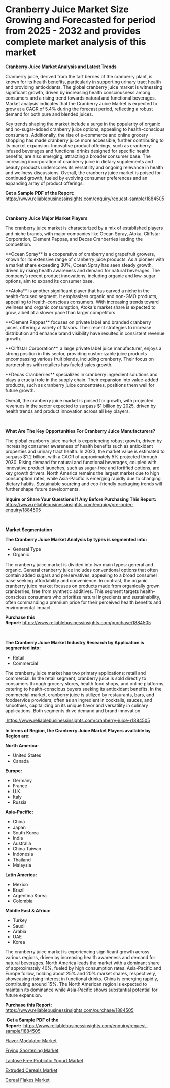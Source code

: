 <p><h1>Cranberry Juice Market Size Growing and Forecasted for period from 2025 - 2032 and provides complete market analysis of this market</h1></p><p><strong>Cranberry Juice Market Analysis and Latest Trends</strong></p>
<p><p>Cranberry juice, derived from the tart berries of the cranberry plant, is known for its health benefits, particularly in supporting urinary tract health and providing antioxidants. The global cranberry juice market is witnessing significant growth, driven by increasing health consciousness among consumers and a rising trend towards natural and functional beverages. Market analysis indicates that the Cranberry Juice Market is expected to grow at a CAGR of 5.4% during the forecast period, reflecting a robust demand for both pure and blended juices.</p><p>Key trends shaping the market include a surge in the popularity of organic and no-sugar-added cranberry juice options, appealing to health-conscious consumers. Additionally, the rise of e-commerce and online grocery shopping has made cranberry juice more accessible, further contributing to its market expansion. Innovative product offerings, such as cranberry-infused beverages and functional drinks designed for specific health benefits, are also emerging, attracting a broader consumer base. The increasing incorporation of cranberry juice in dietary supplements and beauty products underscores its versatility and ongoing relevance in health and wellness discussions. Overall, the cranberry juice market is poised for continued growth, fueled by evolving consumer preferences and an expanding array of product offerings.</p></p>
<p><strong>Get a Sample PDF of the Report:&nbsp;</strong> <a href="https://www.reliablebusinessinsights.com/enquiry/request-sample/1884505?utm_campaign=75&utm_medium=2&utm_source=Github&utm_content=ia&utm_term=07042025&utm_id=cranberry-juice">https://www.reliablebusinessinsights.com/enquiry/request-sample/1884505</a></p>
<p>&nbsp;</p>
<p><strong>Cranberry Juice Major Market Players</strong></p>
<p><p>The cranberry juice market is characterized by a mix of established players and niche brands, with major companies like Ocean Spray, Atoka, Cliffstar Corporation, Clement Pappas, and Decas Cranberries leading the competition.</p><p>**Ocean Spray** is a cooperative of cranberry and grapefruit growers, known for its extensive range of cranberry juice products. As a pioneer with a market share exceeding 30%, Ocean Spray has seen steady growth, driven by rising health awareness and demand for natural beverages. The company’s recent product innovations, including organic and low-sugar options, aim to expand its consumer base.</p><p>**Atoka** is another significant player that has carved a niche in the health-focused segment. It emphasizes organic and non-GMO products, appealing to health-conscious consumers. With increasing trends toward wellness and organic consumption, Atoka's market share is expected to grow, albeit at a slower pace than larger competitors.</p><p>**Clement Pappas** focuses on private label and branded cranberry juices, offering a variety of flavors. Their recent strategies to increase distribution and enhance brand visibility have resulted in consistent revenue growth. </p><p>**Cliffstar Corporation**, a large private label juice manufacturer, enjoys a strong position in this sector, providing customizable juice products encompassing various fruit blends, including cranberry. Their focus on partnerships with retailers has fueled sales growth.</p><p>**Decas Cranberries** specializes in cranberry ingredient solutions and plays a crucial role in the supply chain. Their expansion into value-added products, such as cranberry juice concentrates, positions them well for future growth. </p><p>Overall, the cranberry juice market is poised for growth, with projected revenues in the sector expected to surpass $1 billion by 2025, driven by health trends and product innovation across all key players.</p></p>
<p>&nbsp;</p>
<p><strong>What Are The Key Opportunities For Cranberry Juice Manufacturers?</strong></p>
<p><p>The global cranberry juice market is experiencing robust growth, driven by increasing consumer awareness of health benefits such as antioxidant properties and urinary tract health. In 2023, the market value is estimated to surpass $1.2 billion, with a CAGR of approximately 5% projected through 2030. Rising demand for natural and functional beverages, coupled with innovative product launches, such as sugar-free and fortified options, are key growth drivers. North America remains the largest market due to high consumption rates, while Asia-Pacific is emerging rapidly due to changing dietary habits. Sustainable sourcing and eco-friendly packaging trends will further shape future developments.</p></p>
<p><strong>Inquire or Share Your Questions If Any Before Purchasing This Report:</strong> <a href="https://www.reliablebusinessinsights.com/enquiry/pre-order-enquiry/1884505?utm_campaign=75&utm_medium=2&utm_source=Github&utm_content=ia&utm_term=07042025&utm_id=cranberry-juice">https://www.reliablebusinessinsights.com/enquiry/pre-order-enquiry/1884505</a></p>
<p>&nbsp;</p>
<p><strong>Market Segmentation</strong></p>
<p><strong>The Cranberry Juice Market Analysis by types is segmented into:</strong></p>
<p><ul><li>General Type</li><li>Organic</li></ul></p>
<p><p>The cranberry juice market is divided into two main types: general and organic. General cranberry juice includes conventional options that often contain added sugars and preservatives, appealing to a broad consumer base seeking affordability and convenience. In contrast, the organic cranberry juice market focuses on products made from organically grown cranberries, free from synthetic additives. This segment targets health-conscious consumers who prioritize natural ingredients and sustainability, often commanding a premium price for their perceived health benefits and environmental impact.</p></p>
<p><strong>Purchase this Report:&nbsp;</strong><a href="https://www.reliablebusinessinsights.com/purchase/1884505?utm_campaign=75&utm_medium=2&utm_source=Github&utm_content=ia&utm_term=07042025&utm_id=cranberry-juice">https://www.reliablebusinessinsights.com/purchase/1884505</a></p>
<p>&nbsp;</p>
<p><strong>The Cranberry Juice Market Industry Research by Application is segmented into:</strong></p>
<p><ul><li>Retail</li><li>Commercial</li></ul></p>
<p><p>The cranberry juice market has two primary applications: retail and commercial. In the retail segment, cranberry juice is sold directly to consumers through grocery stores, health food shops, and online platforms, catering to health-conscious buyers seeking its antioxidant benefits. In the commercial market, cranberry juice is utilized by restaurants, bars, and foodservice providers, often as an ingredient in cocktails, sauces, and smoothies, capitalizing on its unique flavor and versatility in culinary applications. Both segments drive demand and brand innovation.</p></p>
<p><a href="https://www.reliablebusinessinsights.com/cranberry-juice-r1884505?utm_campaign=75&utm_medium=2&utm_source=Github&utm_content=ia&utm_term=07042025&utm_id=cranberry-juice">&nbsp;https://www.reliablebusinessinsights.com/cranberry-juice-r1884505</a></p>
<p><strong>In terms of Region, the Cranberry Juice Market Players available by Region are:</strong></p>
<p>
    <p> <strong> North America: </strong>
        <ul>
            <li>United States</li>
            <li>Canada</li>
        </ul>
        </p> 
    <p> <strong> Europe: </strong>
        <ul>
            <li>Germany</li>
            <li>France</li>
            <li>U.K.</li>
            <li>Italy</li>
            <li>Russia</li>
        </ul>
        </p> 
    <p> <strong> Asia-Pacific: </strong>
        <ul>
            <li>China</li>
            <li>Japan</li>
            <li>South Korea</li>
            <li>India</li>
            <li>Australia</li>
            <li>China Taiwan</li>
            <li>Indonesia</li>
            <li>Thailand</li>
            <li>Malaysia</li>
        </ul>
        </p> 
    <p> <strong> Latin America: </strong>
        <ul>
            <li>Mexico</li>
            <li>Brazil</li>
            <li>Argentina Korea</li>
            <li>Colombia</li>
        </ul>
        </p> 
    <p> <strong> Middle East & Africa: </strong>
        <ul>
            <li>Turkey</li>
            <li>Saudi</li>
            <li>Arabia</li>
            <li>UAE</li>
            <li>Korea</li>
        </ul>
    </p>
    </p>
<p><p>The cranberry juice market is experiencing significant growth across various regions, driven by increasing health awareness and demand for natural beverages. North America leads the market with a dominant share of approximately 40%, fueled by high consumption rates. Asia-Pacific and Europe follow, holding about 25% and 20% market shares, respectively, showcasing rising interest in functional drinks. China is emerging rapidly, contributing around 15%. The North American region is expected to maintain its dominance while Asia-Pacific shows substantial potential for future expansion.</p></p>
<p><strong>Purchase this Report: </strong><a href="https://www.reliablebusinessinsights.com/purchase/1884505?utm_campaign=75&utm_medium=2&utm_source=Github&utm_content=ia&utm_term=07042025&utm_id=cranberry-juice">https://www.reliablebusinessinsights.com/purchase/1884505</a></p>
<p>&nbsp;<strong>Get a Sample PDF of the Report:&nbsp;&nbsp;</strong><a href="https://www.reliablebusinessinsights.com/enquiry/request-sample/1884505?utm_campaign=75&utm_medium=2&utm_source=Github&utm_content=ia&utm_term=07042025&utm_id=cranberry-juice">https://www.reliablebusinessinsights.com/enquiry/request-sample/1884505</a></p>
<p><strong></strong></p>
<p><p><a href="https://github.com/qianyateina/Market-Research-Report-List-1/blob/main/flavor-modulator-market.md?utm_campaign=75&utm_medium=2&utm_source=Github&utm_content=ia&utm_term=07042025&utm_id=cranberry-juice">Flavor Modulator Market</a></p><p><a href="https://github.com/jensanohishi/Market-Research-Report-List-1/blob/main/frying-shortening-market.md?utm_campaign=75&utm_medium=2&utm_source=Github&utm_content=ia&utm_term=07042025&utm_id=cranberry-juice">Frying Shortening Market</a></p><p><a href="https://github.com/ebalabenoot/Market-Research-Report-List-1/blob/main/lactose-free-probiotic-yogurt-market.md?utm_campaign=75&utm_medium=2&utm_source=Github&utm_content=ia&utm_term=07042025&utm_id=cranberry-juice">Lactose Free Probiotic Yogurt Market</a></p><p><a href="https://github.com/cwasicioaie/Market-Research-Report-List-1/blob/main/extruded-cereals-market.md?utm_campaign=75&utm_medium=2&utm_source=Github&utm_content=ia&utm_term=07042025&utm_id=cranberry-juice">Extruded Cereals Market</a></p><p><a href="https://github.com/handyiongikg/Market-Research-Report-List-1/blob/main/cereal-flakes-market.md?utm_campaign=75&utm_medium=2&utm_source=Github&utm_content=ia&utm_term=07042025&utm_id=cranberry-juice">Cereal Flakes Market</a></p></p>